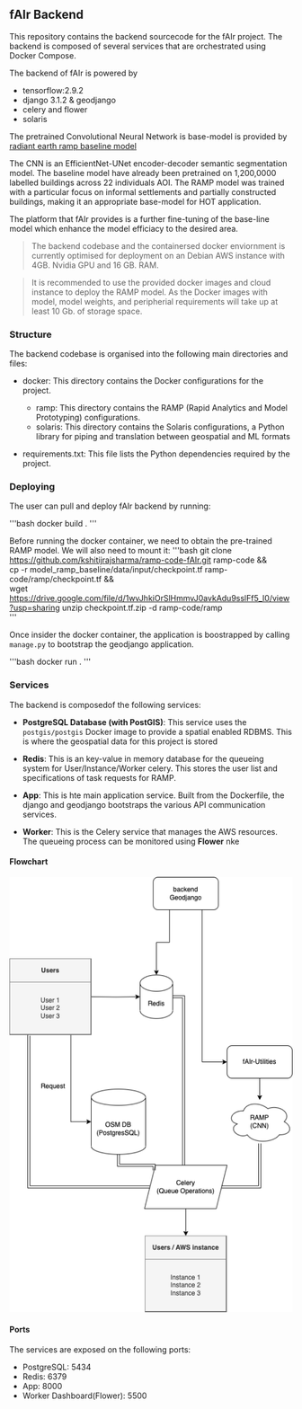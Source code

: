 ## fAIr Backend

This repository contains the backend sourcecode for the fAIr project. The backend
is composed of several services that are orchestrated using Docker Compose.

The backend of fAIr is powered by
- tensorflow:2.9.2
- django 3.1.2 & geodjango
- celery and flower
- solaris

The pretrained Convolutional Neural Network is base-model is provided by [radiant earth ramp baseline model](https://github.com/radiantearth/model_ramp_baseline)

The CNN is an EfficientNet-UNet encoder-decoder semantic segmentation model. The baseline model have already been pretrained on 1,200,0000 labelled buildings across 22 individuals AOI.
The RAMP model was trained with a particular focus on informal settlements and partially constructed buildings, making it an appropriate base-model for HOT application.

The platform that fAIr provides is a further fine-tuning of the base-line model which enhance the model efficiacy to the desired area.

> The backend codebase and the containersed docker enviornment is currently optimised for deployment on an Debian AWS instance with 4GB. Nvidia GPU and 16 GB. RAM.

> It is recommended to use the provided docker images and cloud instance to deploy the RAMP model. As the Docker images with model, model weights, and peripherial requirements will take up at least 10 Gb. of storage space.

### Structure

The backend codebase is organised into the following main directories and files:

- docker: This directory contains the Docker configurations for the project.
    - ramp: This directory contains the RAMP (Rapid Analytics and Model Prototyping) configurations.
    - solaris: This directory contains the Solaris configurations, a Python library for piping and translation between geospatial and ML formats
    
- requirements.txt: This file lists the Python dependencies required by the project.

### Deploying

The user can pull and deploy fAIr backend by running:

'''bash
docker build .
'''

Before running the docker container, we need to obtain the pre-trained RAMP model.
We will also need to mount it:
'''bash
git clone https://github.com/kshitijrajsharma/ramp-code-fAIr.git ramp-code &&\
cp -r model_ramp_baseline/data/input/checkpoint.tf ramp-code/ramp/checkpoint.tf &&\
wget https://drive.google.com/file/d/1wvJhkiOrSlHmmvJ0avkAdu9sslFf5_I0/view?usp=sharing
unzip checkpoint.tf.zip -d ramp-code/ramp  
'''


Once insider the docker container, the application is boostrapped by calling `manage.py` to bootstrap the geodjango application.


'''bash
docker run .
'''

### Services

The backend is composedof the following services:

- **PostgreSQL Database (with PostGIS)**: This service uses the `postgis/postgis` Docker image
to provide a spatial enabled RDBMS. This is where the geospatial data for this project is stored

- **Redis**: This is an key-value in memory database for the queueing system for User/Instance/Worker celery.
This stores the user list and specifications of task requests for RAMP.

- **App**: This is hte main application service. Built from the Dockerfile, the django and geodjango
bootstraps the various API communication services.

- **Worker**: This is the Celery service that manages the AWS resources. The queueing process can be monitored using **Flower**
nke

#### Flowchart

![architecture_flowchart](./fAIr_backend.png)

#### Ports

The services are exposed on the following ports:
- PostgreSQL: 5434
- Redis: 6379
- App: 8000
- Worker Dashboard(Flower): 5500
